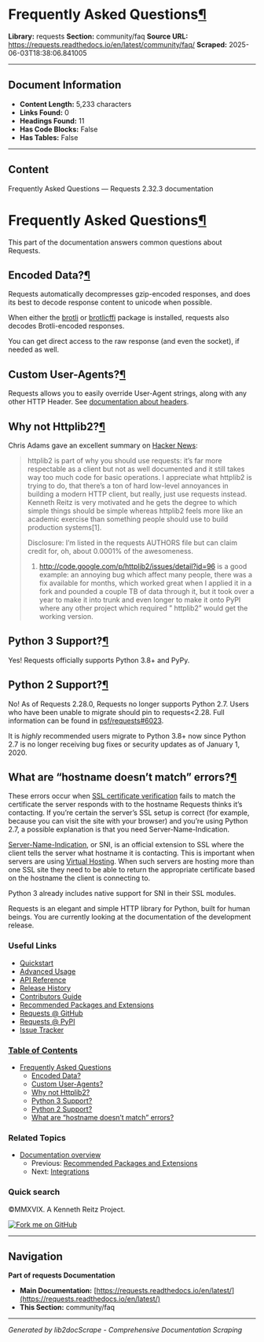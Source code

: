 # Frequently Asked Questions[¶](#frequently-asked-questions "Link to this heading")

**Library:** requests
**Section:** community/faq
**Source URL:** https://requests.readthedocs.io/en/latest/community/faq/
**Scraped:** 2025-06-03T18:38:06.841005

---

## Document Information

- **Content Length:** 5,233 characters
- **Links Found:** 0
- **Headings Found:** 11
- **Has Code Blocks:** False
- **Has Tables:** False

---

## Content


Frequently Asked Questions — Requests 2.32.3 documentation







# Frequently Asked Questions[¶](#frequently-asked-questions "Link to this heading")

This part of the documentation answers common questions about Requests.

## Encoded Data?[¶](#encoded-data "Link to this heading")

Requests automatically decompresses gzip-encoded responses, and does
its best to decode response content to unicode when possible.

When either the [brotli](https://pypi.org/project/Brotli/) or [brotlicffi](https://pypi.org/project/brotlicffi/)
package is installed, requests also decodes Brotli-encoded responses.

You can get direct access to the raw response (and even the socket),
if needed as well.


## Custom User-Agents?[¶](#custom-user-agents "Link to this heading")

Requests allows you to easily override User-Agent strings, along with
any other HTTP Header. See [documentation about headers](../../user/quickstart/#custom-headers).


## Why not Httplib2?[¶](#why-not-httplib2 "Link to this heading")

Chris Adams gave an excellent summary on
[Hacker News](http://news.ycombinator.com/item?id=2884406):

> httplib2 is part of why you should use requests: it’s far more respectable
> as a client but not as well documented and it still takes way too much code
> for basic operations. I appreciate what httplib2 is trying to do, that
> there’s a ton of hard low-level annoyances in building a modern HTTP
> client, but really, just use requests instead. Kenneth Reitz is very
> motivated and he gets the degree to which simple things should be simple
> whereas httplib2 feels more like an academic exercise than something
> people should use to build production systems[1].
> 
> Disclosure: I’m listed in the requests AUTHORS file but can claim credit
> for, oh, about 0.0001% of the awesomeness.
> 
> 1. <http://code.google.com/p/httplib2/issues/detail?id=96> is a good example:
> an annoying bug which affect many people, there was a fix available for
> months, which worked great when I applied it in a fork and pounded a couple
> TB of data through it, but it took over a year to make it into trunk and
> even longer to make it onto PyPI where any other project which required ”
> httplib2” would get the working version.


## Python 3 Support?[¶](#python-3-support "Link to this heading")

Yes! Requests officially supports Python 3.8+ and PyPy.


## Python 2 Support?[¶](#python-2-support "Link to this heading")

No! As of Requests 2.28.0, Requests no longer supports Python 2.7. Users who
have been unable to migrate should pin to requests<2.28. Full information
can be found in [psf/requests#6023](https://github.com/psf/requests/issues/6023).

It is *highly* recommended users migrate to Python 3.8+ now since Python
2.7 is no longer receiving bug fixes or security updates as of January 1, 2020.


## What are “hostname doesn’t match” errors?[¶](#what-are-hostname-doesn-t-match-errors "Link to this heading")

These errors occur when [SSL certificate verification](../../user/advanced/#verification)
fails to match the certificate the server responds with to the hostname
Requests thinks it’s contacting. If you’re certain the server’s SSL setup is
correct (for example, because you can visit the site with your browser) and
you’re using Python 2.7, a possible explanation is that you need
Server-Name-Indication.

[Server-Name-Indication](https://en.wikipedia.org/wiki/Server_Name_Indication), or SNI, is an official extension to SSL where the
client tells the server what hostname it is contacting. This is important
when servers are using [Virtual Hosting](https://en.wikipedia.org/wiki/Virtual_hosting). When such servers are hosting
more than one SSL site they need to be able to return the appropriate
certificate based on the hostname the client is connecting to.

Python 3 already includes native support for SNI in their SSL modules.






Requests is an elegant and simple HTTP library for Python, built for
human beings. You are currently looking at the documentation of the
development release.

### Useful Links

* [Quickstart](../../user/quickstart/)
* [Advanced Usage](../../user/advanced/)
* [API Reference](../../api/)
* [Release History](../updates/#release-history)
* [Contributors Guide](../../dev/contributing/)
* [Recommended Packages and Extensions](../recommended/)
* [Requests @ GitHub](https://github.com/psf/requests)
* [Requests @ PyPI](https://pypi.org/project/requests/)
* [Issue Tracker](https://github.com/psf/requests/issues)

### [Table of Contents](../../)

* [Frequently Asked Questions](#)
  + [Encoded Data?](#encoded-data)
  + [Custom User-Agents?](#custom-user-agents)
  + [Why not Httplib2?](#why-not-httplib2)
  + [Python 3 Support?](#python-3-support)
  + [Python 2 Support?](#python-2-support)
  + [What are “hostname doesn’t match” errors?](#what-are-hostname-doesn-t-match-errors)
### Related Topics

* [Documentation overview](../../)
  + Previous: [Recommended Packages and Extensions](../recommended/ "previous chapter")
  + Next: [Integrations](../out-there/ "next chapter")

### Quick search








©MMXVIX. A Kenneth Reitz Project.

[![Fork me on GitHub](https://github.blog/wp-content/uploads/2008/12/forkme_right_darkblue_121621.png)](https://github.com/requests/requests)


---

## Navigation

**Part of requests Documentation**
- **Main Documentation:** [https://requests.readthedocs.io/en/latest/](https://requests.readthedocs.io/en/latest/)
- **This Section:** community/faq

---

*Generated by lib2docScrape - Comprehensive Documentation Scraping*
